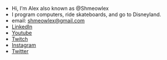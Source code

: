 - Hi, I’m Alex also known as @Shmeowlex
- I program computers, ride skateboards, and go to Disneyland.
- email: shmeowlex@gmail.com
- [LinkedIn](https://www.linkedin.com/in/alex-st-aubin/)
- [Youtube](https://www.youtube.com/user/dominos121212)
- [Twitch](https://www.twitch.tv/shmeowlex)
- [Instagram](https://www.instagram.com/shmeowlex/)
- [Twitter](https://twitter.com/shmeowlex)

<!---
Shmeowlex/Shmeowlex is a ✨ special ✨ repository because its `README.md` (this file) appears on your GitHub profile.
You can click the Preview link to take a look at your changes.
--->
